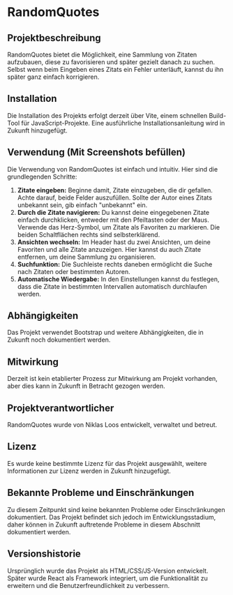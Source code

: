 # RandomQuotes

## Projektbeschreibung

RandomQuotes bietet die Möglichkeit, eine Sammlung von Zitaten aufzubauen, diese zu favorisieren und später gezielt danach zu suchen. Selbst wenn beim Eingeben eines Zitats ein Fehler unterläuft, kannst du ihn später ganz einfach korrigieren.

## Installation

Die Installation des Projekts erfolgt derzeit über Vite, einem schnellen Build-Tool für JavaScript-Projekte. Eine ausführliche Installationsanleitung wird in Zukunft hinzugefügt.

## Verwendung (Mit Screenshots befüllen)

Die Verwendung von RandomQuotes ist einfach und intuitiv. Hier sind die grundlegenden Schritte:

1. **Zitate eingeben:** Beginne damit, Zitate einzugeben, die dir gefallen. Achte darauf, beide Felder auszufüllen. Sollte der Autor eines Zitats unbekannt sein, gib einfach "unbekannt" ein.
2. **Durch die Zitate navigieren:** Du kannst deine eingegebenen Zitate einfach durchklicken, entweder mit den Pfeiltasten oder der Maus. Verwende das Herz-Symbol, um Zitate als Favoriten zu markieren. Die beiden Schaltflächen rechts sind selbsterklärend.
3. **Ansichten wechseln:** Im Header hast du zwei Ansichten, um deine Favoriten und alle Zitate anzuzeigen. Hier kannst du auch Zitate entfernen, um deine Sammlung zu organisieren.
4. **Suchfunktion:** Die Suchleiste rechts daneben ermöglicht die Suche nach Zitaten oder bestimmten Autoren.
5. **Automatische Wiedergabe:** In den Einstellungen kannst du festlegen, dass die Zitate in bestimmten Intervallen automatisch durchlaufen werden.

## Abhängigkeiten

Das Projekt verwendet Bootstrap und weitere Abhängigkeiten, die in Zukunft noch dokumentiert werden.

## Mitwirkung

Derzeit ist kein etablierter Prozess zur Mitwirkung am Projekt vorhanden, aber dies kann in Zukunft in Betracht gezogen werden.

## Projektverantwortlicher

RandomQuotes wurde von Niklas Loos entwickelt, verwaltet und betreut.

## Lizenz

Es wurde keine bestimmte Lizenz für das Projekt ausgewählt, weitere Informationen zur Lizenz werden in Zukunft hinzugefügt.

## Bekannte Probleme und Einschränkungen

Zu diesem Zeitpunkt sind keine bekannten Probleme oder Einschränkungen dokumentiert. Das Projekt befindet sich jedoch im Entwicklungsstadium, daher können in Zukunft auftretende Probleme in diesem Abschnitt dokumentiert werden.

## Versionshistorie

Ursprünglich wurde das Projekt als HTML/CSS/JS-Version entwickelt. Später wurde React als Framework integriert, um die Funktionalität zu erweitern und die Benutzerfreundlichkeit zu verbessern.